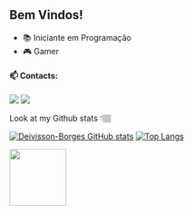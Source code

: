# <Deivisson Dos Santos Borges>

## Bem Vindos!

- 📚 Iniciante em Programação
- 🎮 Gamer


#### 📫 Contacts:

<a href = "mailto:deivissonsantosborges@gmail.com"><img src="https://img.shields.io/badge/Gmail-D14836?logo=gmail&logoColor=white" target="_blank"></a>
<a href = "https://www.linkedin.com/in/"><img src="https://img.shields.io/badge/LinkedIn-0077B5?logo=linkedin&logoColor=white" target="_blank"></a>


Look at my Github stats 👇🏽

[![Deivisson-Borges GitHub stats](https://github-readme-stats.vercel.app/api?username=Deivisson-Borges&show_icons=true&theme=transparent)](https://github.com/Deivisson-Borges)
[![Top Langs](https://github-readme-stats.vercel.app/api/top-langs/?username=Deivisson-Borges&layout=compact&theme=transparent&hide=jupyter%20notebook)](https://github.com/Deivisson-Borges)















<img src="https://github.com/Deivisson-Borges.png" width="100" />
 